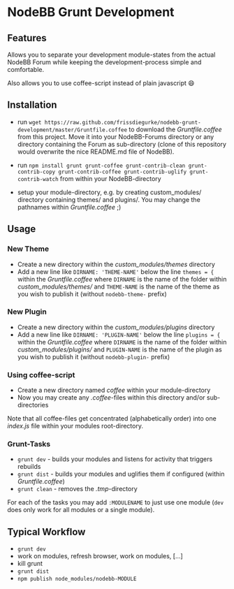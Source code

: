 # NodeBB Grunt Development

## Features

Allows you to separate your development module-states from the actual NodeBB Forum while keeping the development-process
simple and comfortable.

Also allows you to use coffee-script instead of plain javascript :smile:

## Installation

 + run `wget https://raw.github.com/frissdiegurke/nodebb-grunt-development/master/Gruntfile.coffee`
   to download the *Gruntfile.coffee* from this project. Move it into
   your NodeBB-Forums directory or any directory containing the Forum
   as sub-directory (clone of this repository would overwrite the nice
   README.md file of NodeBB).

 + run `npm install grunt grunt-coffee grunt-contrib-clean grunt-contrib-copy grunt-contrib-coffee grunt-contrib-uglify grunt-contrib-watch`
   from within your NodeBB-directory
 + setup your module-directory, e.g. by creating custom_modules/
   directory containing themes/ and plugins/. You may change the
   pathnames within *Gruntfile.coffee* ;)

## Usage

### New Theme

 + Create a new directory within the *custom_modules/themes* directory
 + Add a new line like `DIRNAME: 'THEME-NAME'` below the line
   `themes = {` within the *Gruntfile.coffee* where `DIRNAME` is the
   name of the folder within *custom_modules/themes/* and `THEME-NAME`
   is the name of the theme as you wish to publish it (without
   `nodebb-theme-` prefix)

### New Plugin

 + Create a new directory within the *custom_modules/plugins* directory
 + Add a new line like `DIRNAME: 'PLUGIN-NAME'` below the line
   `plugins = {` within the *Gruntfile.coffee* where `DIRNAME` is the
   name of the folder within *custom_modules/plugins/* and `PLUGIN-NAME`
   is the name of the plugin as you wish to publish it (without
   `nodebb-plugin-` prefix)

### Using coffee-script

 + Create a new directory named *coffee* within your module-directory
 + Now you may create any *.coffee*-files within this directory and/or
   sub-directories

Note that all coffee-files get concentrated (alphabetically order) into one *index.js* file within your modules
root-directory.

### Grunt-Tasks

 + `grunt dev` - builds your modules and listens for activity that triggers
   rebuilds
 + `grunt dist` - builds your modules and uglifies them if configured
   (within *Gruntfile.coffee*)
 + `grunt clean` - removes the *.tmp*-directory

For each of the tasks you may add `:MODULENAME` to just use one module (`dev` does only work for all modules or a single
module).

## Typical Workflow

 + `grunt dev`
 + work on modules, refresh browser, work on modules, [...]
 + kill grunt
 + `grunt dist`
 + `npm publish node_modules/nodebb-MODULE`
